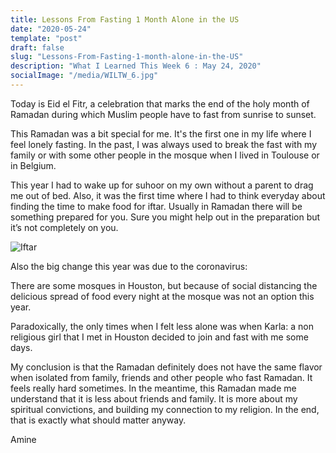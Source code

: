 ```yaml
---
title: Lessons From Fasting 1 Month Alone in the US
date: "2020-05-24"
template: "post"
draft: false
slug: "Lessons-From-Fasting-1-month-alone-in-the-US"
description: "What I Learned This Week 6 : May 24, 2020"
socialImage: "/media/WILTW_6.jpg"
---
```



Today is Eid el Fitr, a celebration that marks the end of the holy month of Ramadan during which Muslim people have to fast from sunrise to sunset.

This Ramadan was a bit special for me. It's the first one in my life where I feel lonely fasting. In the past, I was always used to break the fast with my family or with some other people in the mosque when I lived in Toulouse or in Belgium.

This year I had to wake up for suhoor on my own without a parent to drag me out of bed. Also, it was the first time where I had to think everyday about finding the time to make food for iftar.
Usually in Ramadan there will be something prepared for you. Sure you might help out in the preparation but it’s not completely on you.

![Iftar](/media/WILTW_6.jpg)

Also the big change this year was due to the coronavirus:

There are some mosques in Houston, but because of social distancing the delicious spread of food every night at the mosque was not an option this year.

Paradoxically, the only times when I felt less alone was when Karla: a non religious girl that I met in Houston decided to join and fast with me some days.

My conclusion is that the Ramadan definitely does not have the same flavor when isolated from family, friends and other people who fast Ramadan. It feels really hard sometimes.
In the meantime, this Ramadan made me understand that it is less about friends and family. It is more about my spiritual convictions, and building my connection to my religion. In the end, that is exactly what should matter anyway.

Amine

